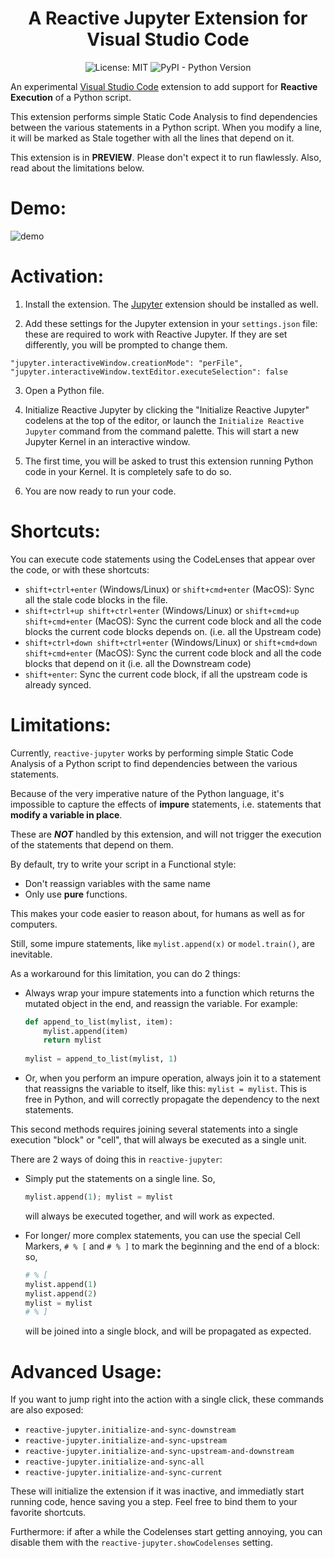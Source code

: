 



<h1 style="text-align: center;">A Reactive Jupyter Extension for Visual Studio Code</h1>


<p align="center">
<img alt="License: MIT" src="https://img.shields.io/badge/License-MIT-yellow.svg">
<img alt="PyPI - Python Version" src="https://img.shields.io/pypi/pyversions/networkx">
</p>



An experimental [Visual Studio Code](https://code.visualstudio.com/) extension to add support for **Reactive Execution** of a Python script.


This extension performs simple Static Code Analysis to find dependencies between the various statements in a Python script. When you modify a line, it will be marked as Stale together with all the lines that depend on it.

This extension is in **PREVIEW**. Please don't expect it to run flawlessly. Also, read about the limitations below.


# Demo:


![demo](https://github.com/micoloth/vscode-reactive-jupyter/assets/12880257/0e713fd5-ea46-498e-866f-f5c5aa18658b)


# Activation:

  1. Install the extension. The [Jupyter](https://marketplace.visualstudio.com/items?itemName=ms-toolsai.jupyter) extension should be installed as well.

  2. Add these settings for the Jupyter extension in your `settings.json` file: these are required to work with Reactive Jupyter. If they are set differently, you will be prompted to change them.

    "jupyter.interactiveWindow.creationMode": "perFile",
    "jupyter.interactiveWindow.textEditor.executeSelection": false
    

  3. Open a Python file.
  
  4. Initialize Reactive Jupyter by clicking the "Initialize Reactive Jupyter" codelens at the top of the editor, or launch the `Initialize Reactive Jupyter` command from the command palette.  This will start a new Jupyter Kernel in an interactive window.

  5. The first time, you will be asked to trust this extension running Python code in your Kernel. It is completely safe to do so.

  6. You are now ready to run your code.

# Shortcuts:

You can execute code statements using the CodeLenses that appear over the code, or with these shortcuts:

  -  `shift+ctrl+enter` (Windows/Linux) or `shift+cmd+enter` (MacOS): Sync all the stale code blocks in the file.
  - `shift+ctrl+up shift+ctrl+enter` (Windows/Linux) or `shift+cmd+up shift+cmd+enter` (MacOS): Sync the current code block and all the code blocks the current code blocks depends on. (i.e. all the Upstream code)
  - `shift+ctrl+down shift+ctrl+enter` (Windows/Linux) or `shift+cmd+down shift+cmd+enter` (MacOS): Sync the current code block and all the code blocks that depend on it (i.e. all the Downstream code)
  - `shift+enter`: Sync the current code block, if all the upstream code is already synced.


# Limitations:

Currently, `reactive-jupyter` works by performing simple Static Code Analysis of a Python script to find dependencies between the various statements.

Because of the very imperative nature of the Python language, it's impossible to capture the effects of **impure** statements, i.e. statements that **modify a variable in place**.

These are ***NOT*** handled by this extension, and will not trigger the execution of the statements that depend on them.

By default, try to write your script in a Functional style:
 - Don't reassign variables with the same name
 - Only use **pure** functions.

This makes your code easier to reason about, for humans as well as for computers.

Still, some impure statements, like `mylist.append(x)` or `model.train()`, are inevitable. 

As a workaround for this limitation, you can do 2 things:
 - Always wrap your impure statements into a function which returns the mutated object in the end, and reassign the variable. For example:

    ```python
    def append_to_list(mylist, item):
        mylist.append(item)
        return mylist
      
    mylist = append_to_list(mylist, 1)
    ```

 - Or, when you perform an impure operation, always join it to a statement that reassigns the variable to itself, like this: `mylist = mylist`. This is free in Python, and will correctly propagate the dependency to the next statements.

This second methods requires joining several statements into a single execution "block" or "cell", that will always be executed as a single unit.

There are 2 ways of doing this in `reactive-jupyter`:

 - Simply put the statements on a single line. So, 
  
      ```python
      mylist.append(1); mylist = mylist
      ```

    will always be executed together, and will work as expected.
  
 - For longer/ more complex statements, you can use the special Cell Markers, `# % [` and `# % ]` to mark the beginning and the end of a block: so, 
  
      ```python
      # % [
      mylist.append(1)
      mylist.append(2)
      mylist = mylist
      # % ]
      ```

    will be joined into a single block, and will be propagated as expected.


# Advanced Usage:

If you want to jump right into the action with a single click, these commands are also exposed:

 - `reactive-jupyter.initialize-and-sync-downstream`
 - `reactive-jupyter.initialize-and-sync-upstream`
 - `reactive-jupyter.initialize-and-sync-upstream-and-downstream`
 - `reactive-jupyter.initialize-and-sync-all`
 - `reactive-jupyter.initialize-and-sync-current`

These will initialize the extension if it was inactive, and immediatly start running code, hence saving you a step. Feel free to bind them to your favorite shortcuts.



Furthermore: if after a while the Codelenses start getting annoying, you can disable them with the `reactive-jupyter.showCodelenses` setting.
